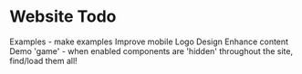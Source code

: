 Website Todo
==============
Examples - make examples
Improve mobile
Logo
Design
Enhance content
Demo 'game' - when enabled components are 'hidden' throughout the site, find/load them all!
